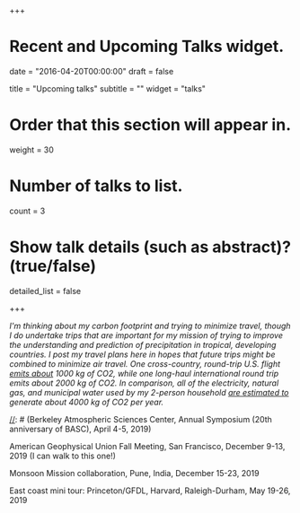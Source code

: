 +++
# Recent and Upcoming Talks widget.

date = "2016-04-20T00:00:00"
draft = false

title = "Upcoming talks"
subtitle = ""
widget = "talks"

# Order that this section will appear in.
weight = 30

# Number of talks to list.
count = 3 

# Show talk details (such as abstract)? (true/false)
detailed_list = false

+++

*I'm thinking about my carbon footprint and trying to minimize travel, though I do undertake trips that are important for my mission of trying to improve the understanding and prediction of precipitation in tropical, developing countries.  I post my travel plans here in hopes that future trips might be combined to minimize air travel. One cross-country, round-trip U.S. flight [emits about](http://co2offsets.sustainabletravelinternational.org/ua/offsets) 1000 kg of CO2, while one long-haul international round trip emits about 2000 kg of CO2.  In comparison, all of the electricity, natural gas, and municipal water used by my 2-person household [are estimated to](https://coolclimate.berkeley.edu/calculator) generate about 4000 kg of CO2 per year.* 

[//]: # (Universidad Nacional Autónoma de México, annual Panorama of the Atmospheric Sciences, July 31, 2018)

[//]: # (Department of Energy PI meeting, Washington, DC, November 5-8, 2018)

[//]: # (American Meteorological Society Annual Meeting, Phoenix, Arizona, January 6-10, 2019)

[//]: # (Yale University, January 17-18, 2019)

[//]: # (Berkeley Atmospheric Sciences Center, Annual Symposium (20th anniversary of BASC), April 4-5, 2019)

[//]: # (Peking University, 90th anniversary of the Department of Atmospheric and Oceanic Sciences, May 25-29, 2019)

[//]: # (Department of Energy workshop on precipitation metrics, Washington, D.C., July 1-2, 2019)

American Geophysical Union Fall Meeting, San Francisco, December 9-13, 2019 (I can walk to this one!)

Monsoon Mission collaboration, Pune, India, December 15-23, 2019

East coast mini tour: Princeton/GFDL, Harvard, Raleigh-Durham, May 19-26, 2019
 
